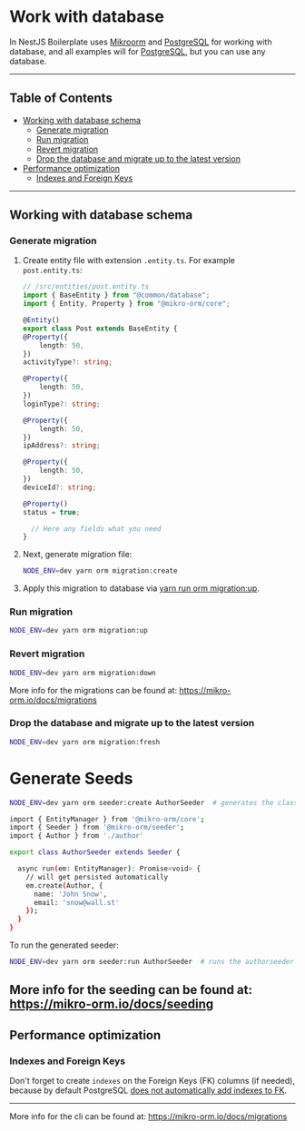 # Work with database

In NestJS Boilerplate uses [Mikroorm](https://www.npmjs.com/package/mikrorm) and [PostgreSQL](https://www.postgresql.org/) for working with database, and all examples will for [PostgreSQL](https://www.postgresql.org/), but you can use any database.

---

## Table of Contents

- [Working with database schema](#working-with-database-schema)
  - [Generate migration](#generate-migration)
  - [Run migration](#run-migration)
  - [Revert migration](#revert-migration)
  - [Drop the database and migrate up to the latest version](#drop-the-database-and-migrate-up-to-the-latest-version)
- [Performance optimization](#performance-optimization)
  - [Indexes and Foreign Keys](#indexes-and-foreign-keys)

---

## Working with database schema

### Generate migration

1. Create entity file with extension `.entity.ts`. For example `post.entity.ts`:

    ```ts
    // /src/entities/post.entity.ts
    import { BaseEntity } from "@common/database";
    import { Entity, Property } from "@mikro-orm/core";

    @Entity()
    export class Post extends BaseEntity {
    @Property({
        length: 50,
    })
    activityType?: string;

    @Property({
        length: 50,
    })
    loginType?: string;

    @Property({
        length: 50,
    })
    ipAddress?: string;

    @Property({
        length: 50,
    })
    deviceId?: string;

    @Property()
    status = true;

      // Here any fields what you need
    }
    ```

2. Next, generate migration file:

    ```bash
    NODE_ENV=dev yarn orm migration:create
    ```

3. Apply this migration to database via [yarn run orm migration:up](#run-migration).

### Run migration

```bash
NODE_ENV=dev yarn orm migration:up
```

### Revert migration

```bash
NODE_ENV=dev yarn orm migration:down
```

More info for the migrations can be found at: https://mikro-orm.io/docs/migrations

### Drop the database and migrate up to the latest version

```bash
NODE_ENV=dev yarn orm migration:fresh
```

# Generate Seeds
```bash
NODE_ENV=dev yarn orm seeder:create AuthorSeeder  # generates the class AuthorSeeder under src/common/database/seeders
```
```bash
import { EntityManager } from '@mikro-orm/core';
import { Seeder } from '@mikro-orm/seeder';
import { Author } from './author'

export class AuthorSeeder extends Seeder {

  async run(em: EntityManager): Promise<void> {
    // will get persisted automatically
    em.create(Author, {
      name: 'John Snow',
      email: 'snow@wall.st'
    });
  }
}
```

To run the generated seeder:
```bash
NODE_ENV=dev yarn orm seeder:run AuthorSeeder  # runs the authorseeder
```
More info for the seeding can be found at: https://mikro-orm.io/docs/seeding
---


## Performance optimization

### Indexes and Foreign Keys

Don't forget to create `indexes` on the Foreign Keys (FK) columns (if needed), because by default PostgreSQL [does not automatically add indexes to FK](https://stackoverflow.com/a/970605/18140714).

---


More info for the cli can be found at: https://mikro-orm.io/docs/migrations
